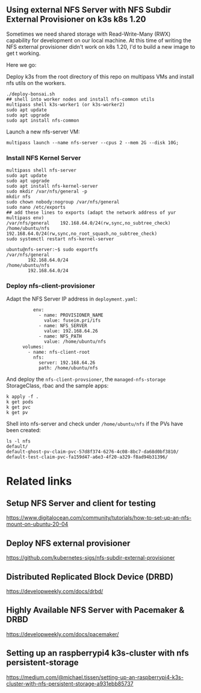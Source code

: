 ## Using external NFS Server with NFS Subdir External Provisioner on k3s k8s 1.20

Sometimes we need shared storage with Read-Write-Many (RWX) capability for development on our local machine. At this time of writing the NFS external provisioner didn't work on k8s 1.20, I'd to build a new image to get t working.

Here we go:

Deploy k3s from the root directory of this repo on multipass VMs and install nfs utils on the workers.

```
./deploy-bonsai.sh
## shell into worker nodes and install nfs-common utils
multipass shell k3s-worker1 (or k3s-worker2)
sudo apt update
sudo apt upgrade
sudo apt install nfs-common
```

Launch a new nfs-server VM:

```
multipass launch --name nfs-server --cpus 2 --mem 2G --disk 10G;
```

### Install NFS Kernel Server

```
multipass shell nfs-server
sudo apt update
sudo apt upgrade
sudo apt install nfs-kernel-server
sudo mkdir /var/nfs/general -p
mkdir nfs
sudo chown nobody:nogroup /var/nfs/general
sudo nano /etc/exports
## add these lines to exports (adapt the network address of yur multipass env)
/var/nfs/general    192.168.64.0/24(rw,sync,no_subtree_check)
/home/ubuntu/nfs    192.168.64.0/24(rw,sync,no_root_squash,no_subtree_check)
sudo systemctl restart nfs-kernel-server
```

```
ubuntu@nfs-server:~$ sudo exportfs
/var/nfs/general
		192.168.64.0/24
/home/ubuntu/nfs
		192.168.64.0/24
```

### Deploy nfs-client-provisioner

Adapt the NFS Server IP address in `deployment.yaml`:

```
          env:
            - name: PROVISIONER_NAME
              value: fuseim.pri/ifs
            - name: NFS_SERVER
              value: 192.168.64.26
            - name: NFS_PATH
              value: /home/ubuntu/nfs
      volumes:
        - name: nfs-client-root
          nfs:
            server: 192.168.64.26
            path: /home/ubuntu/nfs
```

And deploy the `nfs-client-provsioner`, the `managed-nfs-storage` StorageClass, rbac and the sample apps:

```
k apply -f .
k get pods
k get pvc
k get pv
```

Shell into nfs-server and check under `/home/ubuntu/nfs` if the PVs have been created:

```
ls -l nfs
default/
default-ghost-pv-claim-pvc-57d8f374-6276-4c08-8bc7-da68d0bf3810/
default-test-claim-pvc-fa159d47-a6e3-4f20-a329-f8ad94b31396/
```

# Related links

## Setup NFS Server and client for testing

https://www.digitalocean.com/community/tutorials/how-to-set-up-an-nfs-mount-on-ubuntu-20-04

## Deploy NFS external provisioner

https://github.com/kubernetes-sigs/nfs-subdir-external-provisioner

## Distributed Replicated Block Device (DRBD)

https://developweekly.com/docs/drbd/

## Highly Available NFS Server with Pacemaker & DRBD

https://developweekly.com/docs/pacemaker/

## Setting up an raspberrypi4 k3s-cluster with nfs persistent-storage

https://medium.com/@michael.tissen/setting-up-an-raspberrypi4-k3s-cluster-with-nfs-persistent-storage-a931ebb85737
